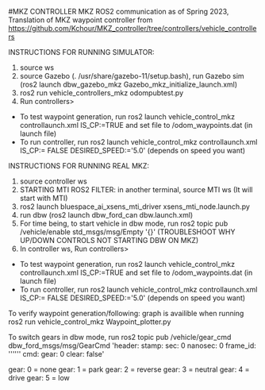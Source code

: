 #MKZ CONTROLLER 
MKZ ROS2 communication as of Spring 2023, Translation of MKZ waypoint controller from https://github.com/Kchour/MKZ_controller/tree/controllers/vehicle_controllers

INSTRUCTIONS FOR RUNNING SIMULATOR: 
1) source ws 
2) source Gazebo (. /usr/share/gazebo-11/setup.bash), run Gazebo sim (ros2 launch dbw_gazebo_mkz Gazebo_mkz_initialize_launch.xml)
3) ros2 run vehicle_controllers_mkz odompubtest.py 
4) Run controllers>
- To test waypoint generation, run ros2 launch vehicle_control_mkz controllaunch.xml IS_CP:=TRUE and set file to /odom_waypoints.dat (in launch file)
- To run controller, run ros2 launch vehicle_control_mkz controllaunch.xml IS_CP:= FALSE DESIRED_SPEED:='5.0' (depends on speed you want)

INSTRUCTIONS FOR RUNNING REAL MKZ: 
1) source controller ws 
2) STARTING MTI ROS2 FILTER: in another terminal, source MTI ws (It will start with MTI)
3) ros2 launch bluespace_ai_xsens_mti_driver xsens_mti_node.launch.py 
4) run dbw (ros2 launch dbw_ford_can dbw.launch.xml)
6) For time being, to start vehicle in dbw mode, run ros2 topic pub /vehicle/enable std_msgs/msg/Empty '{}'  (TROUBLESHOOT WHY UP/DOWN CONTROLS NOT STARTING DBW ON MKZ) 
7) In controller ws, Run controllers>
- To test waypoint generation, run ros2 launch vehicle_control_mkz controllaunch.xml IS_CP:=TRUE and set file to /odom_waypoints.dat (in launch file)
- To run controller, run ros2 launch vehicle_control_mkz controllaunch.xml IS_CP:= FALSE DESIRED_SPEED:='5.0' (depends on speed you want)

To verify waypoint generation/following: graph is availible when running ros2 run vehicle_control_mkz Waypoint_plotter.py 


To switch gears in dbw mode, run ros2 topic pub /vehicle/gear_cmd dbw_ford_msgs/msg/GearCmd 'header:
  stamp:
    sec: 0
    nanosec: 0
  frame_id: '\'''\''
cmd:
  gear: 0
clear: false' 

gear: 0 = none 
gear: 1 = park
gear: 2 = reverse
gear: 3 = neutral
gear: 4 = drive
gear: 5 = low 


